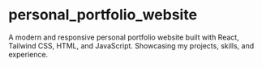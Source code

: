 # personal_portfolio_website
A modern and responsive personal portfolio website built with React, Tailwind CSS, HTML, and JavaScript. Showcasing my projects, skills, and experience.
